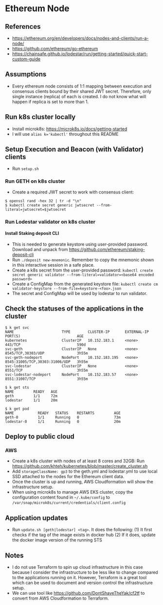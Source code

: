 # Ethereum Node

## References

- https://ethereum.org/en/developers/docs/nodes-and-clients/run-a-node/
- https://github.com/ethereum/go-ethereum
- https://chainsafe.github.io/lodestar/run/getting-started/quick-start-custom-guide

## Assumptions

- Every ethereum node consists of 1:1 mapping between execution and consensus clients bound by their shared JWT secret. Therefore, only single instance (replica) of each is created. I do not know what will happen if replica is set to more than 1.

## Run k8s cluster locally

- Install microk8s: https://microk8s.io/docs/getting-started
- I will use `alias k='kubectl'` throughout this README

## Setup Execution and Beacon (with Validator) clients

- Run `setup.sh`

### Run GETH on k8s cluster

- Create a required JWT secret to work with consensus client:

```
$ openssl rand -hex 32 | tr -d "\n"
$ kubectl create secret generic jwtsecret --from-literal=jwtsecret=$jwtsecret
```

### Run Lodestar validator on k8s cluster

#### Install Staking deposit CLI

- This is needed to generate keystore using user-provided password. Download and unpack from https://github.com/ethereum/staking-deposit-cli
- Run `./deposit new-mnemonic`. Remember to copy the mnemonic shown in this interactive session in a safe place.
- Create a k8s secret from the user-provided password: `kubectl create secret generic validator --from-literal=validator=<base64 encoded password>`
- Create a ConfigMap from the generated keystore file: `kubectl create cm validator-keystore --from-file=keystore-<foo>.json`
- The secret and ConfigMap will be used by lodestar to run validator.

## Check the statuses of the applications in the cluster

```
$ k get svc
NAME                      TYPE        CLUSTER-IP       EXTERNAL-IP   PORT(S)                          AGE
kubernetes                ClusterIP   10.152.183.1     <none>        443/TCP                          590d
svc-geth                  ClusterIP   None             <none>        8545/TCP,30303/UDP               3h55m
svc-geth-nodeport         NodePort    10.152.183.195   <none>        8545:31005/TCP,30303:31006/UDP   3h55m
svc-lodestar              ClusterIP   None             <none>        8551/TCP                         3h55m
svc-lodestar-nodeport     NodePort    10.152.183.57    <none>        8551:31007/TCP                   3h55m
```

```
$ k get sts
NAME         READY   AGE
geth         1/1     72m
lodestar     1/1     20m
```

```
$ k get pod
NAME           READY   STATUS    RESTARTS         AGE
geth-0         1/1     Running   0                73m
lodestar-0     1/1     Running   0                20m
```

## Deploy to public cloud

### AWS

- Create a k8s cluster with nodes of at least 8 cores and 32GB: Run https://github.com/khteh/kubernetes/blob/master/create_cluster.sh
- Add `storageClassName: gp3` to the geth.yml and lodestar.yml to use local SSD attached to the nodes for the Ethereum client data.
- Once the cluster is up and running, AWS Cloudformation will show the infrastructure setup.
- When using microk8s to manage AWS EKS cluster, copy the configuration content found in `~/.kube/config` to `/var/snap/microk8s/current/credentials/client.config`

## Application updates

- Run `update.sh [geth|lodestar] <tag>`. It does the following:
  (1) It first checks if the tag of the image exists in docker hub
  (2) If it does, update the docker image version of the running STS

## Notes

- I do not use Terraform to spin up cloud infrastructure in this case because I consider the infrastructure to be less like to change compared to the applications running on it. However, Terraform is a great tool which can be used to document and version control the infrastructure setup.
- We can use tool like https://github.com/DontShaveTheYak/cf2tf to convert from AWS Cloudformation to Terraform.
